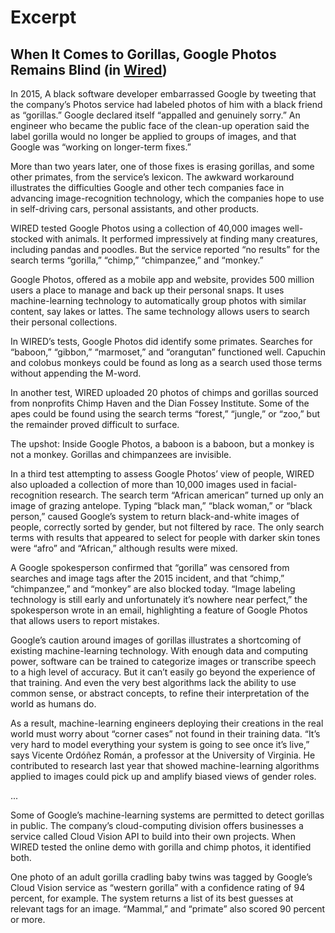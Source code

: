 # Excerpt

## When It Comes to Gorillas, Google Photos Remains Blind (in [Wired](https://www.wired.com/story/when-it-comes-to-gorillas-google-photos-remains-blind/))

In 2015, A black software developer embarrassed Google by tweeting that the company’s Photos service had labeled photos of him with a black friend as “gorillas.” Google declared itself “appalled and genuinely sorry.” An engineer who became the public face of the clean-up operation said the label gorilla would no longer be applied to groups of images, and that Google was “working on longer-term fixes.”

More than two years later, one of those fixes is erasing gorillas, and some other primates, from the service’s lexicon. The awkward workaround illustrates the difficulties Google and other tech companies face in advancing image-recognition technology, which the companies hope to use in self-driving cars, personal assistants, and other products.

WIRED tested Google Photos using a collection of 40,000 images well-stocked with animals. It performed impressively at finding many creatures, including pandas and poodles. But the service reported “no results” for the search terms “gorilla,” “chimp,” “chimpanzee,” and “monkey.”

Google Photos, offered as a mobile app and website, provides 500 million users a place to manage and back up their personal snaps. It uses machine-learning technology to automatically group photos with similar content, say lakes or lattes. The same technology allows users to search their personal collections.

In WIRED’s tests, Google Photos did identify some primates. Searches for “baboon,” “gibbon,” “marmoset,” and “orangutan” functioned well. Capuchin and colobus monkeys could be found as long as a search used those terms without appending the M-word.

In another test, WIRED uploaded 20 photos of chimps and gorillas sourced from nonprofits Chimp Haven and the Dian Fossey Institute. Some of the apes could be found using the search terms “forest,” “jungle,” or “zoo,” but the remainder proved difficult to surface.

The upshot: Inside Google Photos, a baboon is a baboon, but a monkey is not a monkey. Gorillas and chimpanzees are invisible.

In a third test attempting to assess Google Photos’ view of people, WIRED also uploaded a collection of more than 10,000 images used in facial-recognition research. The search term “African american” turned up only an image of grazing antelope. Typing “black man,” “black woman,” or “black person,” caused Google’s system to return black-and-white images of people, correctly sorted by gender, but not filtered by race. The only search terms with results that appeared to select for people with darker skin tones were “afro” and “African,” although results were mixed.

A Google spokesperson confirmed that “gorilla” was censored from searches and image tags after the 2015 incident, and that “chimp,” “chimpanzee,” and “monkey” are also blocked today. “Image labeling technology is still early and unfortunately it’s nowhere near perfect,” the spokesperson wrote in an email, highlighting a feature of Google Photos that allows users to report mistakes.

Google’s caution around images of gorillas illustrates a shortcoming of existing machine-learning technology. With enough data and computing power, software can be trained to categorize images or transcribe speech to a high level of accuracy. But it can’t easily go beyond the experience of that training. And even the very best algorithms lack the ability to use common sense, or abstract concepts, to refine their interpretation of the world as humans do.

As a result, machine-learning engineers deploying their creations in the real world must worry about “corner cases” not found in their training data. “It’s very hard to model everything your system is going to see once it’s live,” says Vicente Ordóñez Román, a professor at the University of Virginia. He contributed to research last year that showed machine-learning algorithms applied to images could pick up and amplify biased views of gender roles.

...

Some of Google’s machine-learning systems are permitted to detect gorillas in public. The company’s cloud-computing division offers businesses a service called Cloud Vision API to build into their own projects. When WIRED tested the online demo with gorilla and chimp photos, it identified both.

One photo of an adult gorilla cradling baby twins was tagged by Google’s Cloud Vision service as “western gorilla” with a confidence rating of 94 percent, for example. The system returns a list of its best guesses at relevant tags for an image. “Mammal,” and “primate” also scored 90 percent or more.